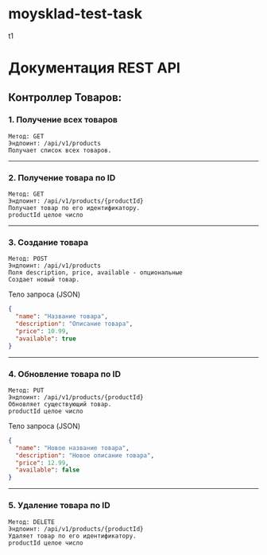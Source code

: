 # moysklad-test-task
t1



# Документация REST API

## Контроллер Товаров:

### 1. Получение всех товаров
    Метод: GET
    Эндпоинт: /api/v1/products
    Получает список всех товаров.
---
### 2. Получение товара по ID
    Метод: GET 
    Эндпоинт: /api/v1/products/{productId}
    Получает товар по его идентификатору.
    productId целое число
---
### 3. Создание товара
    Метод: POST 
    Эндпоинт: /api/v1/products
    Поля description, price, available - опциональные
    Создает новый товар.
Тело запроса (JSON)
```json
{
  "name": "Название товара",
  "description": "Описание товара",
  "price": 10.99,
  "available": true
}
```
---

### 4. Обновление товара по ID
    Метод: PUT 
    Эндпоинт: /api/v1/products/{productId}
    Обновляет существующий товар.
    productId целое число
Тело запроса (JSON)
```json
{
  "name": "Новое название товара",
  "description": "Новое описание товара",
  "price": 12.99,
  "available": false
}
```
---
### 5. Удаление товара по ID
    Метод: DELETE
    Эндпоинт: /api/v1/products/{productId}
    Удаляет товар по его идентификатору.
    productId целое число



